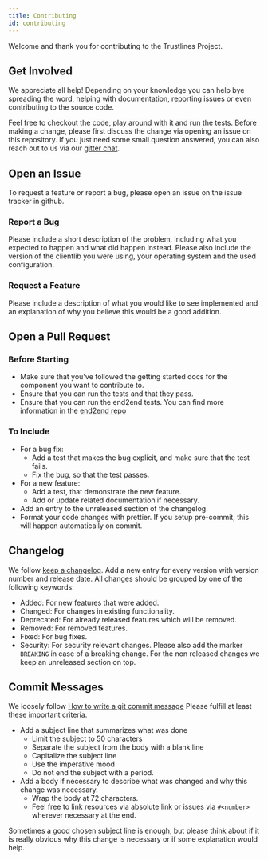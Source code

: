 ```yaml
---
title: Contributing
id: contributing
---
```


Welcome and thank you for contributing to the Trustlines Project.

## Get Involved

We appreciate all help! Depending on your knowledge you can help bye
spreading the word, helping with documentation, reporting issues or even contributing to the source code.

Feel free to checkout the code, play around with it and run the tests.
Before making a change, please first discuss the change via opening an issue on this
repository. If you just need some small question answered, you can also reach out to
us via our [gitter chat](https://gitter.im/trustlines/community).

## Open an Issue

To request a feature or report a bug, please open an issue on the issue tracker in github.

### Report a Bug

Please include a short description of the problem, including what you expected to happen and what did happen instead.
Please also include the version of the clientlib you were using, your operating system and the used configuration.

### Request a Feature

Please include a description of what you would like to see implemented and an explanation of why you believe this would
be a good addition.

## Open a Pull Request

### Before Starting

- Make sure that you've followed the getting started docs for the component you want to contribute to.
- Ensure that you can run the tests and that they pass.
- Ensure that you can run the end2end tests. You can find more information in the
  [end2end repo](https://github.com/trustlines-protocol/end2end)

### To Include

- For a bug fix:
  - Add a test that makes the bug explicit, and make sure that the test fails.
  - Fix the bug, so that the test passes.
- For a new feature:
  - Add a test, that demonstrate the new feature.
  - Add or update related documentation if necessary.
- Add an entry to the unreleased section of the changelog.
- Format your code changes with prettier. If you setup pre-commit, this will happen automatically on commit.

## Changelog

We follow [keep a changelog](https://keepachangelog.com/en/0.3.0/).
Add a new entry for every version with version number and release date.
All changes should be grouped by one of the following keywords:

- Added: For new features that were added.
- Changed: For changes in existing functionality.
- Deprecated: For already released features which will be removed.
- Removed: For removed features.
- Fixed: For bug fixes.
- Security: For security relevant changes.
  Please also add the marker `BREAKING` in case of a breaking change.
  For the non released changes we keep an unreleased section on top.

## Commit Messages

We loosely follow [How to write a git commit message](https://chris.beams.io/posts/git-commit/)
Please fulfill at least these important criteria.

- Add a subject line that summarizes what was done
  - Limit the subject to 50 characters
  - Separate the subject from the body with a blank line
  - Capitalize the subject line
  - Use the imperative mood
  - Do not end the subject with a period.
- Add a body if necessary to describe what was changed and why this change was necessary.
  - Wrap the body at 72 characters.
  - Feel free to link resources via absolute link or issues via `#<number>` wherever necessary
    at the end.

Sometimes a good chosen subject line is enough, but please think about if it is really obvious why this change is necessary
or if some explanation would help.
